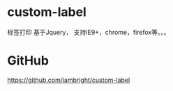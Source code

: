 # custom-label
标签打印
基于Jquery，
支持IE9+，chrome，firefox等。。。
# GitHub
https://github.com/iambright/custom-label
